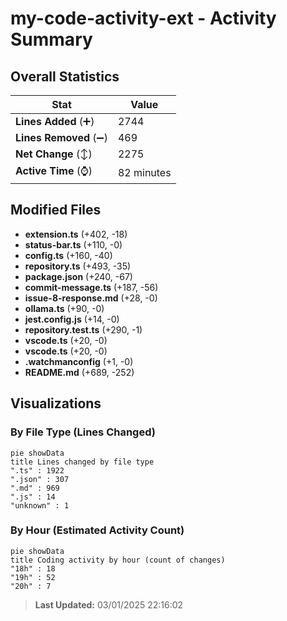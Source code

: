 # my-code-activity-ext - Activity Summary 

## Overall Statistics

| Stat                   | Value                                                             |
| ---------------------- | ----------------------------------------------------------------- |
| **Lines Added** (➕)   | 2744                                          |
| **Lines Removed** (➖) | 469                                        |
| **Net Change** (↕)    | 2275                |
| **Active Time** (⌚)   | 82 minutes |


## Modified Files
- **extension.ts** (+402, -18)
- **status-bar.ts** (+110, -0)
- **config.ts** (+160, -40)
- **repository.ts** (+493, -35)
- **package.json** (+240, -67)
- **commit-message.ts** (+187, -56)
- **issue-8-response.md** (+28, -0)
- **ollama.ts** (+90, -0)
- **jest.config.js** (+14, -0)
- **repository.test.ts** (+290, -1)
- **vscode.ts** (+20, -0)
- **vscode.ts** (+20, -0)
- **.watchmanconfig** (+1, -0)
- **README.md** (+689, -252)

## Visualizations

### By File Type (Lines Changed)

```mermaid
pie showData
title Lines changed by file type
".ts" : 1922
".json" : 307
".md" : 969
".js" : 14
"unknown" : 1
```

### By Hour (Estimated Activity Count)

```mermaid
pie showData
title Coding activity by hour (count of changes)
"18h" : 18
"19h" : 52
"20h" : 7
```


> **Last Updated:** 03/01/2025 22:16:02